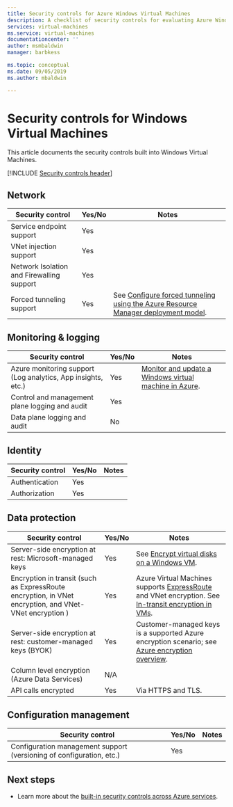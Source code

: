 ```yaml
---
title: Security controls for Azure Windows Virtual Machines
description: A checklist of security controls for evaluating Azure Windows Virtual Machines
services: virtual-machines
ms.service: virtual-machines
documentationcenter: ''
author: msmbaldwin
manager: barbkess

ms.topic: conceptual
ms.date: 09/05/2019
ms.author: mbaldwin

---
```

# Security controls for Windows Virtual Machines

This article documents the security controls built into Windows Virtual Machines.

[!INCLUDE [Security controls header](../../../includes/security-controls-header.md)]

## Network

| Security control | Yes/No | Notes |
|---|---|--|
| Service endpoint support| Yes | |
| VNet injection support| Yes | |
| Network Isolation and Firewalling support| Yes |  |
| Forced tunneling support| Yes | See [Configure forced tunneling using the Azure Resource Manager deployment model](/azure/vpn-gateway/vpn-gateway-forced-tunneling-rm). |

## Monitoring & logging

| Security control | Yes/No | Notes|
|---|---|--|
| Azure monitoring support (Log analytics, App insights, etc.)| Yes | [Monitor and update a Windows virtual machine in Azure](tutorial-monitoring.md). |
| Control and management plane logging and audit| Yes |  |
| Data plane logging and audit | No |  |

## Identity

| Security control | Yes/No | Notes|
|---|---|--|
| Authentication| Yes |  |
| Authorization| Yes |  |

## Data protection

| Security control | Yes/No | Notes |
|---|---|--|
| Server-side encryption at rest: Microsoft-managed keys | Yes | See [Encrypt virtual disks on a Windows VM](/azure/virtual-machines/windows/encrypt-disks). |
| Encryption in transit (such as ExpressRoute encryption, in VNet encryption, and VNet-VNet encryption )| Yes | Azure Virtual Machines supports [ExpressRoute](/azure/expressroute) and VNet encryption. See [In-transit encryption in VMs](/azure/security/security-azure-encryption-overview#in-transit-encryption-in-vms). |
| Server-side encryption at rest: customer-managed keys (BYOK) | Yes | Customer-managed keys is a supported Azure encryption scenario; see [Azure encryption overview](/azure/security/security-azure-encryption-overview#in-transit-encryption-in-vms).|
| Column level encryption (Azure Data Services)| N/A | |
| API calls encrypted| Yes | Via HTTPS and TLS. |



## Configuration management

| Security control | Yes/No | Notes|
|---|---|--|
| Configuration management support (versioning of configuration, etc.)| Yes |  | 

## Next steps

- Learn more about the [built-in security controls across Azure services](../../security/fundamentals/security-controls.md).
